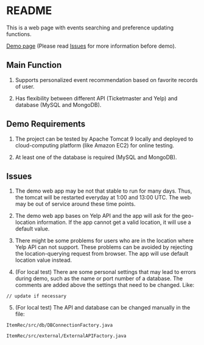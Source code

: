 README
==========
This is a web page with events searching and preference updating functions.

[Demo page](http://54.149.135.241:8080/ItemRec/) (Please read [Issues](#issues) for more information before demo).

Main Function
---------
1. Supports personalized event recommendation based on favorite records of user.

2. Has flexibility between different API (Ticketmaster and Yelp) and database (MySQL and MongoDB).

Demo Requirements
---------
1. The project can be tested by Apache Tomcat 9 locally and deployed to cloud-computing platform (like Amazon EC2) for online testing.

2. At least one of the database is required (MySQL and MongoDB).

Issues
---------
1. The demo web app may be not that stable to run for many days. Thus, the tomcat will be restarted everyday at 1:00 and 13:00 UTC. The web may be out of service around these time points.

2. The demo web app bases on Yelp API and the app will ask for the geo-location information. If the app cannot get a valid location, it will use a default value.

3. There might be some problems for users who are in the location where Yelp API can not support. These problems can be avoided by rejecting the location-querying request from browser. The app will use default location value instead.

4. (For local test) There are some personal settings that may lead to errors during demo, such as the name or port number of a database. The comments are added above the settings that need to be changed. Like:
```
// update if necessary
```

5. (For local test) The API and database can be changed manually in the file:
```
ItemRec/src/db/DBConnectionFactory.java
```
```
ItemRec/src/external/ExternalAPIFactory.java
```
